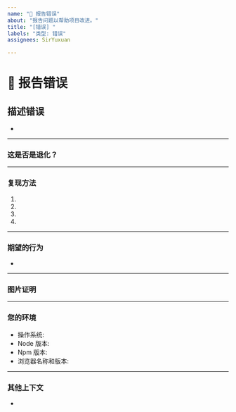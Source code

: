 ```yaml
---
name: "🐞 报告错误"
about: "报告问题以帮助项目改进。"
title: "[错误] "
labels: "类型: 错误"
assignees: SirYuxuan

---
```


# **🐞 报告错误**

## **描述错误**
<!-- 对错误的清晰而简明描述。 -->

*

---

### **这是否是退化？**
<!-- 这种行为在之前的版本中是否正常工作？ -->
<!-- 是的，此错误不存在的最后一个版本是：... -->

---

### **复现方法**

<!-- 复制错误的步骤：
（例如：）
1. 使用 x 参数 / 导航到
2. 填写此信息
3. 转到...
4. 查看错误 -->

<!-- 在这里写出步骤（根据需要添加或删除步骤）-->

1.
2.
3.
4.

---

### **期望的行为**
<!-- 对您期望发生的事情进行清晰而简明的描述。 -->

*

---

### **图片证明**
<!-- 如适用，添加截图或视频以帮助解释您的问题。 -->

---

### **您的环境**

<!-- 对于此特定问题，请使用所有适用的项目符号列表元素，
并删除此问题与之相关的所有项目符号列表元素。 -->

* 操作系统: <!--[例如 Ubuntu 5.4.0-26-generic x86_64 / Windows 1904 ...]-->
* Node 版本:
* Npm 版本:
* 浏览器名称和版本:

---

### **其他上下文**
<!-- 添加有关问题的任何其他上下文或附加信息。-->

*

<!--📛📛📛📛📛📛📛📛📛📛📛📛📛📛📛📛📛📛📛📛📛📛📛📛📛📛📛📛📛📛

嗨，你好！ 😄

为了加速处理问题，请在提交新问题之前搜索已解决和已关闭的问题。
请阅读我们在此存储库的 `.github/CODE_OF_CONDUCT.md` 下的行为规则。

📛📛📛📛📛📛📛📛📛📛📛📛📛📛📛📛📛📛📛📛📛📛📛📛📛📛📛📛📛📛📛📛-->
